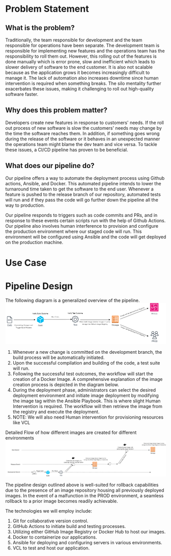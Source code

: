# Problem Statement

## What is the problem?
Traditionally, the team responsible for development and the team responsible for operations have been separate. The development team is responsible for implementing new features and the operations team has the responsibility to roll them out. However, this rolling out of the features is done manually which is error prone, slow and inefficient which leads to slower delivery of software to the end customer. It is also not scalable because as the application grows it becomes increasingly difficult to manage it. The lack of automation also increases downtime since human intervention is required when something breaks. The silo mentality further exacerbates these issues, making it challenging to roll out high-quality software faster.

## Why does this problem matter?
Developers create new features in response to customers' needs. If the roll out process of new software is slow the customers' needs may change by the time the software reaches them. In addition, if something goes wrong during the release of the software or it behaves in an unexpected manner the operations team might blame the dev team and vice versa. To tackle these issues, a CI/CD pipeline has proven to be beneficial.

## What does our pipeline do?
Our pipeline offers a way to automate the deployment process using Github actions, Ansible, and Docker. This automated pipeline intends to lower the turnaround time taken to get the software to the end user. Whenever a feature is pushed to the release branch of our repository, automated tests will run and if they pass the code will go further down the pipeline all the way to production.

Our pipeline responds to triggers such as code commits and PRs, and in response to these events certain scripts run with the help of Github Actions.
Our pipeline also involves human interference to provision and configure the production environment where our staged code will run. This environment will be configured using Ansible and the code will get deployed on the production machine.

# Use Case

# Pipeline Design
The following diagram is a generalized overview of the pipeline.
![Pipeline Design Overview](./pipeline%20designs/pipeline_design_overview.png)

1. Whenever a new change is committed on the development branch, the build process will be automatically initiated.
2. Upon the successful compilation and building of the code, a test suite will run.
3. Following the successful test outcomes, the workflow will start the creation of a Docker Image. A comprehensive explanation of the image creation process is depicted in the diagram below.
4. During the deployment phase, administrators can select the desired deployment environment and initiate image deployment by modifying the image tag within the Ansible Playbook. This is where slight Human Intervention is required. The workflow will then retrieve the image from the registry and execute the deployment.
6. NOTE: We will also need Human intervention for provisioning resources like VCL

Detailed Flow of how different images are created for different environments
![Pipeline Detailed Design](./pipeline%20designs/pipeline_designed_detailed.png)

The pipeline design outlined above is well-suited for rollback capabilities due to the presence of an image repository housing all previously deployed images. In the event of a malfunction in the PROD environment, a seamless rollback to a prior image becomes readily achievable.

The technologies we will employ include:

1. Git for collaborative version control.
2. GitHub Actions to initiate build and testing processes.
3. Utilizing either GitHub Image Registry or Docker Hub to host our images.
4. Docker to containerize our applications.
5. Ansible for deploying and configuring servers in various environments.
6. VCL to test and host our application.




